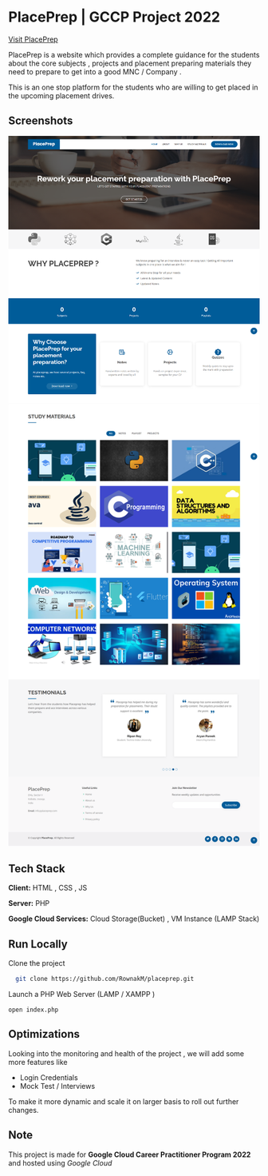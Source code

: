 
# PlacePrep | GCCP Project 2022 
[Visit PlacePrep](http://34.97.189.191)

PlacePrep is a website which provides a complete guidance for the students about the core subjects , projects and placement preparing materials they need to prepare to get into a good MNC / Company . 

This is an one stop platform for the students who are willing to get placed in the upcoming placement drives.


## Screenshots

![placeprep Screenshot](https://github.com/RownakM/placeprep/blob/main/assets/img/image_2023-01-11_214909583.png)
![placeprep Screenshot](https://github.com/RownakM/placeprep/blob/main/assets/img/image_2023-01-11_214954666.png)


## Tech Stack

**Client:** HTML , CSS , JS

**Server:** PHP

**Google Cloud Services:** Cloud Storage(Bucket) , VM Instance (LAMP Stack)



## Run Locally

Clone the project

```bash
  git clone https://github.com/RownakM/placeprep.git
```

Launch a PHP Web Server (LAMP / XAMPP )

```
open index.php

```

## Optimizations

Looking into the monitoring and health of the project , we will add some more features like 

- Login Credentials
- Mock Test / Interviews

To make it more dynamic and scale it on larger basis to roll out further changes.


## Note

This project is made for **Google Cloud Career Practitioner Program 2022** and hosted using *Google Cloud*
